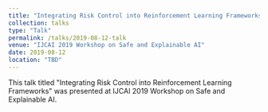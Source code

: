 ```yaml
---
title: "Integrating Risk Control into Reinforcement Learning Frameworks"
collection: talks
type: "Talk"
permalink: /talks/2019-08-12-talk
venue: "IJCAI 2019 Workshop on Safe and Explainable AI"
date: 2019-08-12
location: "TBD"
---
```


This talk titled "Integrating Risk Control into Reinforcement Learning Frameworks" was presented at IJCAI 2019 Workshop on Safe and Explainable AI.
